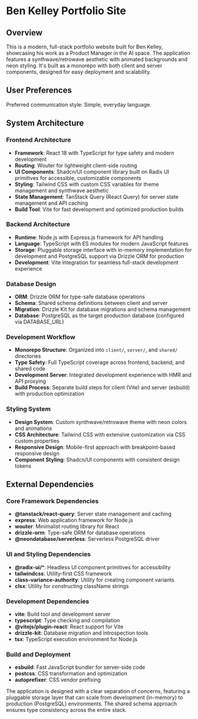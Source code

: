 # Ben Kelley Portfolio Site

## Overview

This is a modern, full-stack portfolio website built for Ben Kelley, showcasing his work as a Product Manager in the AI space. The application features a synthwave/retrowave aesthetic with animated backgrounds and neon styling. It's built as a monorepo with both client and server components, designed for easy deployment and scalability.

## User Preferences

Preferred communication style: Simple, everyday language.

## System Architecture

### Frontend Architecture
- **Framework**: React 18 with TypeScript for type safety and modern development
- **Routing**: Wouter for lightweight client-side routing
- **UI Components**: Shadcn/UI component library built on Radix UI primitives for accessible, customizable components
- **Styling**: Tailwind CSS with custom CSS variables for theme management and synthwave aesthetic
- **State Management**: TanStack Query (React Query) for server state management and API caching
- **Build Tool**: Vite for fast development and optimized production builds

### Backend Architecture
- **Runtime**: Node.js with Express.js framework for API handling
- **Language**: TypeScript with ES modules for modern JavaScript features
- **Storage**: Pluggable storage interface with in-memory implementation for development and PostgreSQL support via Drizzle ORM for production
- **Development**: Vite integration for seamless full-stack development experience

### Database Design
- **ORM**: Drizzle ORM for type-safe database operations
- **Schema**: Shared schema definitions between client and server
- **Migration**: Drizzle Kit for database migrations and schema management
- **Database**: PostgreSQL as the target production database (configured via DATABASE_URL)

### Development Workflow
- **Monorepo Structure**: Organized into `client/`, `server/`, and `shared/` directories
- **Type Safety**: Full TypeScript coverage across frontend, backend, and shared code
- **Development Server**: Integrated development experience with HMR and API proxying
- **Build Process**: Separate build steps for client (Vite) and server (esbuild) with production optimization

### Styling System
- **Design System**: Custom synthwave/retrowave theme with neon colors and animations
- **CSS Architecture**: Tailwind CSS with extensive customization via CSS custom properties
- **Responsive Design**: Mobile-first approach with breakpoint-based responsive design
- **Component Styling**: Shadcn/UI components with consistent design tokens

## External Dependencies

### Core Framework Dependencies
- **@tanstack/react-query**: Server state management and caching
- **express**: Web application framework for Node.js
- **wouter**: Minimalist routing library for React
- **drizzle-orm**: Type-safe ORM for database operations
- **@neondatabase/serverless**: Serverless PostgreSQL driver

### UI and Styling Dependencies
- **@radix-ui/***: Headless UI component primitives for accessibility
- **tailwindcss**: Utility-first CSS framework
- **class-variance-authority**: Utility for creating component variants
- **clsx**: Utility for constructing className strings

### Development Dependencies
- **vite**: Build tool and development server
- **typescript**: Type checking and compilation
- **@vitejs/plugin-react**: React support for Vite
- **drizzle-kit**: Database migration and introspection tools
- **tsx**: TypeScript execution environment for Node.js

### Build and Deployment
- **esbuild**: Fast JavaScript bundler for server-side code
- **postcss**: CSS transformation and optimization
- **autoprefixer**: CSS vendor prefixing

The application is designed with a clear separation of concerns, featuring a pluggable storage layer that can scale from development (in-memory) to production (PostgreSQL) environments. The shared schema approach ensures type consistency across the entire stack.